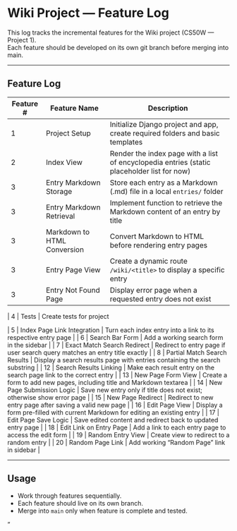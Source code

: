 # Wiki Project — Feature Log

This log tracks the incremental features for the Wiki project (CS50W — Project 1).  
Each feature should be developed on its own git branch before merging into main.

---

## Feature Log

| Feature # | Feature Name                 | Description                                                                                  |
|-----------|------------------------------|----------------------------------------------------------------------------------------------|
| 1         | Project Setup                | Initialize Django project and app, create required folders and basic templates               |
| 2         | Index View                   | Render the index page with a list of encyclopedia entries (static placeholder list for now)  |
| 3         | Entry Markdown Storage       | Store each entry as a Markdown (.md) file in a local `entries/` folder                       |
| 3         | Entry Markdown Retrieval     | Implement function to retrieve the Markdown content of an entry by title                     |
| 3         | Markdown to HTML Conversion  | Convert Markdown to HTML before rendering entry pages                                        |
| 3         | Entry Page View              | Create a dynamic route `/wiki/<title>` to display a specific entry                           |
| 3         | Entry Not Found Page         | Display error page when a requested entry does not exist                                     |

| 4         | Tests                        | Create tests for project

| 5         | Index Page Link Integration  | Turn each index entry into a link to its respective entry page                               |
| 6         | Search Bar Form              | Add a working search form in the sidebar                                                     |
| 7         | Exact Match Search Redirect  | Redirect to entry page if user search query matches an entry title exactly                   |
| 8         | Partial Match Search Results | Display a search results page with entries containing the search substring                   |
| 12        | Search Results Linking       | Make each result entry on the search page link to the correct entry                          |
| 13        | New Page Form View           | Create a form to add new pages, including title and Markdown textarea                        |
| 14        | New Page Submission Logic    | Save new entry only if title does not exist; otherwise show error page                       |
| 15        | New Page Redirect            | Redirect to new entry page after saving a valid new page                                     |
| 16        | Edit Page View               | Display a form pre-filled with current Markdown for editing an existing entry                |
| 17        | Edit Page Save Logic         | Save edited content and redirect back to updated entry page                                  |
| 18        | Edit Link on Entry Page      | Add a link to each entry page to access the edit form                                        |
| 19        | Random Entry View            | Create view to redirect to a random entry                                                    |
| 20        | Random Page Link             | Add working “Random Page” link in sidebar                                                    |

---

## Usage

- Work through features sequentially.
- Each feature should live on its own branch.
- Merge into `main` only when feature is complete and tested.

”